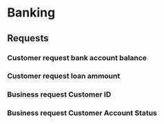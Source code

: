 # Banking

## Requests
### Customer request bank account balance
### Customer request loan ammount 
### Business request Customer ID
### Business request Customer Account Status
